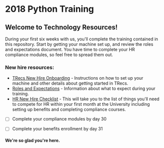 # 2018 Python Training

## Welcome to Technology Resources!

During your first six weeks with us, you'll complete the training contained in this repository. Start by getting your machine set up, and review the roles and expectations document. You have time to complete your HR compliance modules, so feel free to spread them out.

### New hire resources:
-	[TRecs New Hire Onboarding](https://wikis.utexas.edu/display/trecs/TRecs+New+Hire+Onboarding) - Instructions on how to set up your machine and other details about getting started in TRecs.
-	[Roles and Expectations](/Roles-and-Expectations.md) - Information about what to expect during your training.
- [HR New Hire Checklist](https://hr.utexas.edu/current/new/new-employee-checklist) - This will take you to the list of things you'll need to compete for HR within your first month at the University including setting up benefits and completing compliance courses.
- [ ] Complete your compliance modules by day 30
- [ ] Complete your benefits enrollment by day 31





#### We're so glad you're here.
